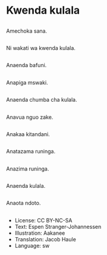 # Kwenda kulala

##
Amechoka sana.

##
Ni wakati wa kwenda kulala.

##
Anaenda bafuni.

##
Anapiga mswaki.

##
Anaenda chumba cha kulala.

##
Anavua nguo zake.

##
Anakaa kitandani.

##
Anatazama runinga.

##
Anazima runinga.

##
Anaenda kulala.

##
Anaota ndoto.

##
* License: CC BY-NC-SA
* Text: Espen Stranger-Johannessen
* Illustration: Aakanee
* Translation: Jacob Haule
* Language: sw
